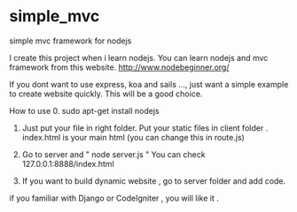 # simple_mvc
simple mvc framework for nodejs

I create this project when i learn nodejs.
You can learn nodejs and mvc framework from this website.
http://www.nodebeginner.org/

If you dont want to use express, koa and sails ...,
just want a simple example to create website quickly.
This will be a good choice.

How to use 
0. sudo apt-get install nodejs

1. Just put your file in right folder.
   Put your static files in client folder .
   index.html is your main html (you can change this in route.js)

2. Go to server and 
   " node server.js " You can check 127.0.0.1:8888/index.html 

3. If you want to build dynamic website , go to server folder and add code.

if you familiar with Django or CodeIgniter , you will like it .

